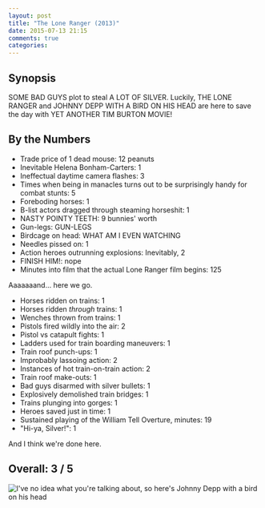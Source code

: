 ```yaml
---
layout: post
title: "The Lone Ranger (2013)"
date: 2015-07-13 21:15
comments: true
categories:
---
```


## Synopsis

SOME BAD GUYS plot to steal A LOT OF SILVER. Luckily, THE LONE RANGER and JOHNNY DEPP WITH A BIRD ON HIS HEAD are here to save the day with YET ANOTHER TIM BURTON MOVIE!

## By the Numbers

* Trade price of 1 dead mouse: 12 peanuts
* Inevitable Helena Bonham-Carters: 1
* Ineffectual daytime camera flashes: 3
* Times when being in manacles turns out to be surprisingly handy for combat stunts: 5
* Foreboding horses: 1
* B-list actors dragged through steaming horseshit: 1
* NASTY POINTY TEETH: 9 bunnies' worth
* Gun-legs: GUN-LEGS
* Birdcage on head: WHAT AM I EVEN WATCHING
* Needles pissed on: 1
* Action heroes outrunning explosions: Inevitably, 2
* FINISH HIM!: nope
* Minutes into film that the actual Lone Ranger film begins: 125

Aaaaaaand... here we go.

* Horses ridden on trains: 1
* Horses ridden *through* trains: 1
* Wenches thrown from trains: 1
* Pistols fired wildly into the air: 2
* Pistol vs catapult fights: 1
* Ladders used for train boarding maneuvers: 1
* Train roof punch-ups: 1
* Improbably lassoing action: 2
* Instances of hot train-on-train action: 2
* Train roof make-outs: 1
* Bad guys disarmed with silver bullets: 1
* Explosively demolished train bridges: 1
* Trains plunging into gorges: 1
* Heroes saved just in time: 1
* Sustained playing of the William Tell Overture, minutes: 19
* "Hi-ya, Silver!": 1

And I think we're done here.

## Overall: 3 / 5

![I've no idea what you're talking about, so here's Johnny Depp with a bird on his head](//files.ianrenton.com/sites/filmreviews/tonto.jpg)
